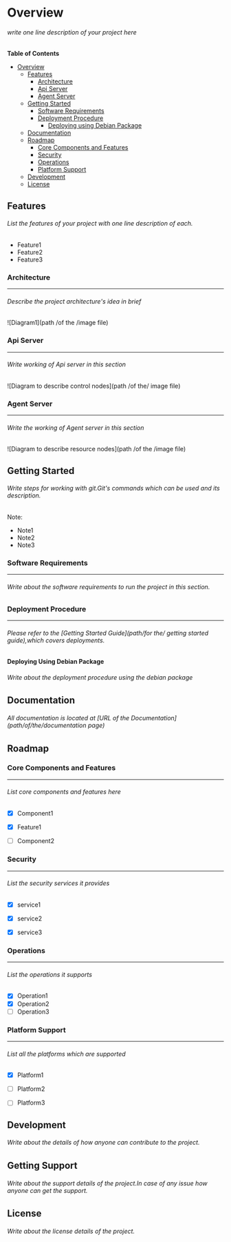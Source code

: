 # Overview


###### write one line description of your project here

**Table of Contents**

- [Overview](#overview)
    - [Features](#features)
        - [Architecture](#architecture)
        - [Api Server](#api-server)
        - [Agent Server](#agent-server)
    - [Getting Started](#getting-started)
        - [Software Requirements](#software-requirements)
        - [Deployment Procedure](#deployment-procedure)
            - [Deploying using Debian Package](#deploying-using-debian-package)
    - [Documentation](#documentation)
    - [Roadmap](#roadmap)
        - [Core Components and Features](#core-components-and-features)
        - [Security](#security)
        - [Operations](#operations)
        - [Platform Support](#platform-support)
    - [Development](#development)
    - [License](#license)



## Features

###### List the features of your project with one line description of each.

* Feature1
* Feature2
* Feature3



### Architecture
-----------------------------------------------------------------------------------------------------------------------------

######  Describe the project architecture's idea in brief
 
![Diagram1](path /of the /image file)


### Api Server
-----------------------------------------------------------------------------------------------------------------------------

###### Write working of Api server in this section

![Diagram to describe control nodes](path /of the/ image file)


### Agent Server
-----------------------------------------------------------------------------------------------------------------------------

###### Write the working of Agent server in this section

![Diagram to describe resource nodes](path /of the /image file)


## Getting Started

###### Write steps for working with git.Git's commands which can be used and its description.




Note:

* Note1
* Note2
* Note3



### Software Requirements
-----------------------------------------------------------------------------------------------------------------------------

###### Write about the software requirements to run the project in this section.


### Deployment Procedure
-----------------------------------------------------------------------------------------------------------------------------

###### Please refer to the [Getting Started Guide](path/for the/ getting started guide),which covers deployments.

#### Deploying Using Debian Package

###### Write about the deployment procedure using the debian package


## Documentation

###### All documentation is located at [URL of the Documentation](path/of/the/documentation page)


## Roadmap

### Core Components and Features
-----------------------------------------------------------------------------------------------------------------------------

###### List core components and features here
- [x] Component1 
- [x] Feature1
- [ ] Component2



### Security
-----------------------------------------------------------------------------------------------------------------------------

###### List the security services it provides
- [x] service1
- [x] service2
- [x] service3


### Operations
-----------------------------------------------------------------------------------------------------------------------------

###### List the operations it supports
- [x] Operation1
- [x] Operation2
- [ ] Operation3

### Platform Support
-----------------------------------------------------------------------------------------------------------------------------

###### List all the platforms which are supported
- [x] Platform1
- [ ] Platform2
- [ ] Platform3



## Development
###### Write about the details of how anyone can contribute to the project.



## Getting Support
###### Write about the support details of the project.In case of any issue how anyone can get the support.



## License
###### Write about the license details of the project.









